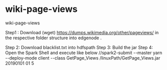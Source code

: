 # wiki-page-views
wiki-page-views

Step1 :
Download (wget) https://dumps.wikimedia.org/other/pageviews/ in the respective folder structure into edgenode .

Step 2: Download blacklist.txt into hdfspath
Step 3: Build the jar 
Step 4: Open the Spark Shell and execute like below
//spark2-submit --master yarn --deploy-mode client  --class GetPage_Views /linuxPath/GetPage_Views.jar 20190101 01 5
   

